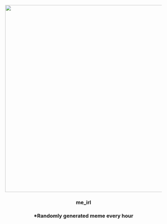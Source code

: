 <p align="center">
        <img src="https://i.redd.it/9ndsa8vh9pv91.gif" width="600" height="600">
        </p>
        <h3 align="center">me_irl</h3>
        <h3 align="center">*Randomly generated meme every hour</h3>
    